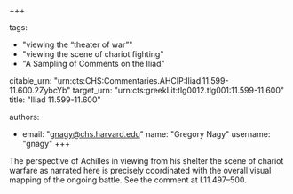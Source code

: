 +++

tags:
- "viewing the “theater of war”"
- "viewing the scene of chariot fighting"
- "A Sampling of Comments on the Iliad"

citable_urn: "urn:cts:CHS:Commentaries.AHCIP:Iliad.11.599-11.600.2ZybcYb"
target_urn: "urn:cts:greekLit:tlg0012.tlg001:11.599-11.600"
title: "Iliad 11.599-11.600"

authors:
- email: "gnagy@chs.harvard.edu"
  name: "Gregory Nagy"
  username: "gnagy"
+++

<p>The perspective of Achilles in viewing from his shelter the scene of chariot warfare as narrated here is precisely coordinated with the overall visual mapping of the ongoing battle. See the comment at I.11.497–500.  </p>